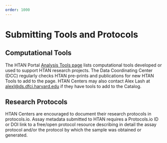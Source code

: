 ```yaml
---
order: 1000
---
```


# Submitting Tools and Protocols

## Computational Tools
The HTAN Portal [Analysis Tools page](https://humantumoratlas.org/tools) lists computational tools developed or used to support HTAN research projects. The Data Coordinating Center (DCC) regularly checks HTAN pre-prints and publications for new HTAN Tools to add to the page. HTAN Centers may also contact Alex Lash at alexl@ds.dfci.harvard.edu if they have tools to add to the Catalog.

## Research Protocols

HTAN Centers are encouraged to document their research protocols in protocols.io. Assay metadata submitted to HTAN requires a Protocols.io ID or DOI link to a free/open protocol resource describing in detail the assay protocol and/or the protocol by which the sample was obtained or generated.